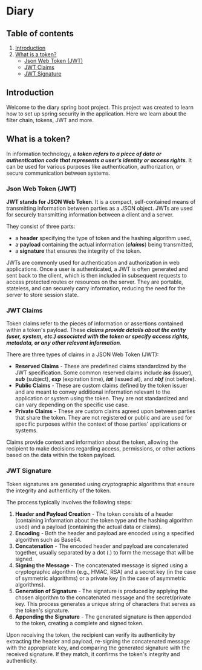 # Diary

## Table of contents
1. [Introduction](#introduction)
2. [What is a token?](#token_definition)
    - [Json Web Token (JWT)](#jwt_information)
    - [JWT Claims](#jwt_claims)
    - [JWT Signature](#jwt_signature)
    

## Introduction <a name="introduction"></a>
Welcome to the diary spring boot project. This project was created to learn how to set up spring
security in the application. Here we learn about the filter chain, tokens, JWT and more.

## What is a token? <a name="token_definition"></a>
In information technology, a ***token refers to a piece of data or authentication code that represents 
a user's identity or access rights***. It can be used for various purposes like authentication, 
authorization, or secure communication between systems. 

### Json Web Token (JWT) <a name="jwt_information"></a>
**JWT stands for JSON Web Token**. It is a compact, self-contained means of transmitting information 
between parties as a JSON object. JWTs are used for securely transmitting information between a 
client and a server.

They consist of three parts: 
- a **header** specifying the type of token and the hashing algorithm used, 
- a **payload** containing the actual information (***claims***) being transmitted,
- a **signature** that ensures the integrity of the token.

JWTs are commonly used for authentication and authorization in web applications. Once a user is 
authenticated, a JWT is often generated and sent back to the client, which is then included in 
subsequent requests to access protected routes or resources on the server. They are portable, 
stateless, and can securely carry information, reducing the need for the server to store session state.

### JWT Claims <a name="jwt_claims"></a>
Token claims refer to the pieces of information or assertions contained within a token's payload. These 
***claims provide details about the entity (user, system, etc.) associated with the token or specify access 
rights, metadata, or any other relevant information***.

There are three types of claims in a JSON Web Token (JWT):
- **Reserved Claims** - These are predefined claims standardized by the JWT specification. 
Some common reserved claims include ***iss*** (issuer), ***sub*** (subject), ***exp*** (expiration time), 
***iat*** (issued at), and ***nbf*** (not before).
- **Public Claims** - These are custom claims defined by the token issuer and are meant to convey additional 
information relevant to the application or system using the token. They are not standardized and can vary 
depending on the specific use case.
- **Private Claims** - These are custom claims agreed upon between parties that share the token. They are not 
registered or public and are used for specific purposes within the context of those parties' applications or 
systems.

Claims provide context and information about the token, allowing the recipient to make decisions regarding 
access, permissions, or other actions based on the data within the token payload.

### JWT Signature <a name="jwt_signature"></a>
Token signatures are generated using cryptographic algorithms that ensure the integrity and authenticity 
of the token. 

The process typically involves the following steps:
1. **Header and Payload Creation** - The token consists of a header (containing information about the 
token type and the hashing algorithm used) and a payload (containing the actual data or claims).
2. **Encoding** - Both the header and payload are encoded using a specified algorithm such as Base64.
3. **Concatenation** - The encoded header and payload are concatenated together, usually separated by a 
dot (.) to form the message that will be signed.
4. **Signing the Message** - The concatenated message is signed using a cryptographic algorithm (e.g., HMAC, RSA) 
and a secret key (in the case of symmetric algorithms) or a private key (in the case of asymmetric algorithms).
5. **Generation of Signature** - The signature is produced by applying the chosen algorithm to the concatenated 
message and the secret/private key. This process generates a unique string of characters that serves as the 
token's signature.
6. **Appending the Signature** - The generated signature is then appended to the token, creating a complete and signed token.

Upon receiving the token, the recipient can verify its authenticity by extracting the header and payload, re-signing the 
concatenated message with the appropriate key, and comparing the generated signature with the received signature. If they 
match, it confirms the token's integrity and authenticity.